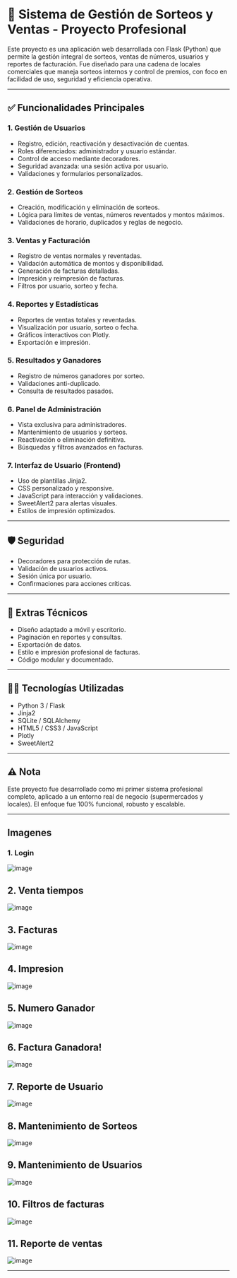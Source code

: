 # 🎰 Sistema de Gestión de Sorteos y Ventas - Proyecto Profesional

Este proyecto es una aplicación web desarrollada con Flask (Python) que permite la gestión integral de sorteos, ventas de números, usuarios y reportes de facturación. Fue diseñado para una cadena de locales comerciales que maneja sorteos internos y control de premios, con foco en facilidad de uso, seguridad y eficiencia operativa.

---

## ✅ Funcionalidades Principales

### 1. Gestión de Usuarios
- Registro, edición, reactivación y desactivación de cuentas.
- Roles diferenciados: administrador y usuario estándar.
- Control de acceso mediante decoradores.
- Seguridad avanzada: una sesión activa por usuario.
- Validaciones y formularios personalizados.

### 2. Gestión de Sorteos
- Creación, modificación y eliminación de sorteos.
- Lógica para límites de ventas, números reventados y montos máximos.
- Validaciones de horario, duplicados y reglas de negocio.

### 3. Ventas y Facturación
- Registro de ventas normales y reventadas.
- Validación automática de montos y disponibilidad.
- Generación de facturas detalladas.
- Impresión y reimpresión de facturas.
- Filtros por usuario, sorteo y fecha.

### 4. Reportes y Estadísticas
- Reportes de ventas totales y reventadas.
- Visualización por usuario, sorteo o fecha.
- Gráficos interactivos con Plotly.
- Exportación e impresión.

### 5. Resultados y Ganadores
- Registro de números ganadores por sorteo.
- Validaciones anti-duplicado.
- Consulta de resultados pasados.

### 6. Panel de Administración
- Vista exclusiva para administradores.
- Mantenimiento de usuarios y sorteos.
- Reactivación o eliminación definitiva.
- Búsquedas y filtros avanzados en facturas.

### 7. Interfaz de Usuario (Frontend)
- Uso de plantillas Jinja2.
- CSS personalizado y responsive.
- JavaScript para interacción y validaciones.
- SweetAlert2 para alertas visuales.
- Estilos de impresión optimizados.

---

## 🛡️ Seguridad
- Decoradores para protección de rutas.
- Validación de usuarios activos.
- Sesión única por usuario.
- Confirmaciones para acciones críticas.

---

## 🧩 Extras Técnicos
- Diseño adaptado a móvil y escritorio.
- Paginación en reportes y consultas.
- Exportación de datos.
- Estilo e impresión profesional de facturas.
- Código modular y documentado.

---

## 🧑‍💻 Tecnologías Utilizadas
- Python 3 / Flask
- Jinja2
- SQLite / SQLAlchemy
- HTML5 / CSS3 / JavaScript
- Plotly
- SweetAlert2

---

## ⚠️ Nota
Este proyecto fue desarrollado como mi primer sistema profesional completo, aplicado a un entorno real de negocio (supermercados y locales). El enfoque fue 100% funcional, robusto y escalable.

---

## Imagenes

### 1. Login

![image](https://github.com/user-attachments/assets/4b41212b-7c82-48b6-b2d3-098981792e20)

## 2. Venta tiempos

![image](https://github.com/user-attachments/assets/2684cc08-b927-4c1f-98e9-7cbd10e2aab0)

## 3. Facturas

![image](https://github.com/user-attachments/assets/38cd3571-abcf-4fa0-a01f-9d4879fd38a5)

## 4. Impresion

![image](https://github.com/user-attachments/assets/38f415bd-17b2-4bf5-bc9e-e1374f782dd6)

## 5. Numero Ganador

![image](https://github.com/user-attachments/assets/309059d3-7f57-458b-b700-f0703e0af458)

## 6. Factura Ganadora!

![image](https://github.com/user-attachments/assets/37438e00-6f8c-40fe-9cca-c18634675121)

## 7. Reporte de Usuario

![image](https://github.com/user-attachments/assets/e417a3b5-60eb-4c9c-913b-b5b139203b10)

## 8. Mantenimiento de Sorteos

![image](https://github.com/user-attachments/assets/4c08c150-a62c-42e3-9176-d8a8b37fe1b1)

## 9. Mantenimiento de Usuarios

![image](https://github.com/user-attachments/assets/0447f156-1c17-4536-a293-c72f046e3331)

## 10. Filtros de facturas

![image](https://github.com/user-attachments/assets/d58f9291-642f-42e7-a794-1c0b5d373fd2)

## 11. Reporte de ventas 

![image](https://github.com/user-attachments/assets/d97c5530-ca38-443b-9bcf-cb128001a96a)

---
